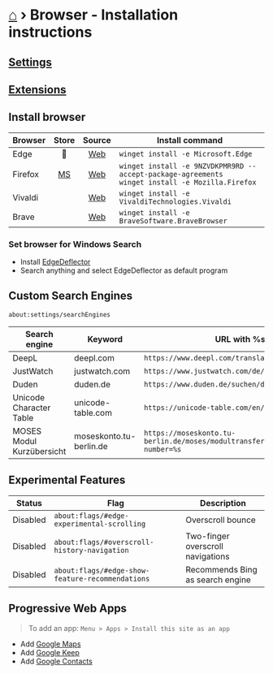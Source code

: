 # [⌂](../README.md) › Browser - Installation instructions

## [Settings](settings.md)
## [Extensions](extensions.md)


## Install browser

| Browser |                          Store                          |                            Source                             | Install command                                                                                       |
| ------- | :-----------------------------------------------------: | :-----------------------------------------------------------: | ----------------------------------------------------------------------------------------------------- |
| Edge    |                        &#128279;                        |     [Web](https://www.microsoft.com/de-de/edge#evergreen)     | `winget install -e Microsoft.Edge`                                                                    |
| Firefox | [MS](https://www.microsoft.com/store/apps/9NZVDKPMR9RD) | [Web](https://www.mozilla.org/en-US/firefox/download/thanks/) | `winget install -e 9NZVDKPMR9RD --accept-package-agreements` <br> `winget install -e Mozilla.Firefox` |
| Vivaldi |                                                         |                [Web](https://vivaldi.com/de/)                 | `winget install -e VivaldiTechnologies.Vivaldi`                                                       |
| Brave   |                                                         |                 [Web](https://brave.com/de/)                  | `winget install -e BraveSoftware.BraveBrowser`                                                        |

### Set browser for Windows Search
- Install [EdgeDeflector](https://github.com/da2x/EdgeDeflector/releases)
- Search anything and select EdgeDeflector as default program


## Custom Search Engines
```
about:settings/searchEngines
```

| Search engine             | Keyword                 | URL with %s in place of query                                                                    |
| ------------------------- | ----------------------- | ------------------------------------------------------------------------------------------------ |
| DeepL                     | deepl.com               | `https://www.deepl.com/translator#../../%s`                                                      |
| JustWatch                 | justwatch.com           | `https://www.justwatch.com/de/Suche?q=%s`                                                        |
| Duden                     | duden.de                | `https://www.duden.de/suchen/dudenonline/%s`                                                     |
| Unicode Character Table   | unicode-table.com       | `https://unicode-table.com/en/search/?q=%s&p`                                                    |
| MOSES Modul Kurzübersicht | moseskonto.tu-berlin.de | `https://moseskonto.tu-berlin.de/moses/modultransfersystem/bolognamodule/ansehen.html?number=%s` |


## Experimental Features

| Status   | Flag                                             | Description                       |
| -------- | ------------------------------------------------ | --------------------------------- |
| Disabled | `about:flags/#edge-experimental-scrolling`       | Overscroll bounce                 |
| Disabled | `about:flags/#overscroll-history-navigation`     | Two-finger overscroll navigations |
| Disabled | `about:flags/#edge-show-feature-recommendations` | Recommends Bing as search engine  |


## Progressive Web Apps

> To add an app: `Menu > Apps > Install this site as an app`
- Add [Google Maps](https://www.google.com/maps)
- Add [Google Keep](https://keep.google.com/)
- Add [Google Contacts](https://contacts.google.com/)